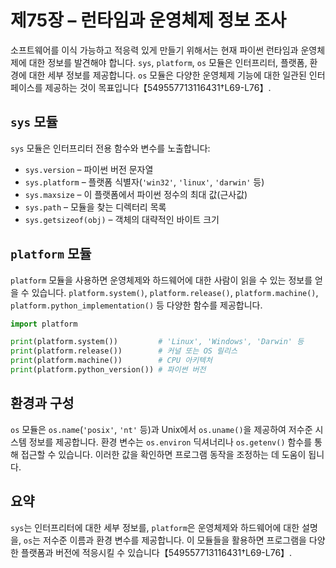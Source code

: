 # 제75장 – 런타임과 운영체제 정보 조사

소프트웨어를 이식 가능하고 적응력 있게 만들기 위해서는 현재 파이썬 런타임과 운영체제에 대한 정보를 발견해야 합니다. `sys`, `platform`, `os` 모듈은 인터프리터, 플랫폼, 환경에 대한 세부 정보를 제공합니다. `os` 모듈은 다양한 운영체제 기능에 대한 일관된 인터페이스를 제공하는 것이 목표입니다【549557713116431†L69-L76】.

## `sys` 모듈

`sys` 모듈은 인터프리터 전용 함수와 변수를 노출합니다:

* `sys.version` – 파이썬 버전 문자열
* `sys.platform` – 플랫폼 식별자(`'win32'`, `'linux'`, `'darwin'` 등)
* `sys.maxsize` – 이 플랫폼에서 파이썬 정수의 최대 값(근사값)
* `sys.path` – 모듈을 찾는 디렉터리 목록
* `sys.getsizeof(obj)` – 객체의 대략적인 바이트 크기

## `platform` 모듈

`platform` 모듈을 사용하면 운영체제와 하드웨어에 대한 사람이 읽을 수 있는 정보를 얻을 수 있습니다. `platform.system()`, `platform.release()`, `platform.machine()`, `platform.python_implementation()` 등 다양한 함수를 제공합니다.

```python
import platform

print(platform.system())         # 'Linux', 'Windows', 'Darwin' 등
print(platform.release())        # 커널 또는 OS 릴리스
print(platform.machine())        # CPU 아키텍처
print(platform.python_version()) # 파이썬 버전
```

## 환경과 구성

`os` 모듈은 `os.name`(`'posix'`, `'nt'` 등)과 Unix에서 `os.uname()`을 제공하여 저수준 시스템 정보를 제공합니다. 환경 변수는 `os.environ` 딕셔너리나 `os.getenv()` 함수를 통해 접근할 수 있습니다. 이러한 값을 확인하면 프로그램 동작을 조정하는 데 도움이 됩니다.

## 요약

`sys`는 인터프리터에 대한 세부 정보를, `platform`은 운영체제와 하드웨어에 대한 설명을, `os`는 저수준 이름과 환경 변수를 제공합니다. 이 모듈들을 활용하면 프로그램을 다양한 플랫폼과 버전에 적응시킬 수 있습니다【549557713116431†L69-L76】.